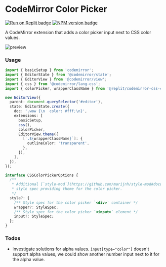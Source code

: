 # CodeMirror Color Picker

<span><a href="https://replit.com/@util/Codemirror-CSS-color-picker" title="Run on Replit badge"><img src="https://replit.com/badge/github/replit/Codemirror-CSS-color-picker" alt="Run on Replit badge" /></a></span>
<span><a href="https://www.npmjs.com/package/@replit/codemirror-css-color-picker" title="NPM version badge"><img src="https://img.shields.io/npm/v/@replit/codemirror-css-color-picker?color=blue" alt="NPM version badge" /></a></span>

A CodeMirror extension that adds a color picker input next to CSS color values.

![preview](https://replit.com/cdn-cgi/image/width=3840,quality=80/https://storage.googleapis.com/replit/images/1632627522442_46320608eaa3f0c58bebd5fe4a10efc2.gif)

### Usage

```ts
import { basicSetup } from 'codemirror';
import { EditorState } from '@codemirror/state';
import { EditorView } from '@codemirror/view';
import { css } from '@codemirror/lang-css';
import { colorPicker, wrapperClassName } from '@replit/codemirror-css-color-picker';

new EditorView({
  parent: document.querySelector('#editor'),
  state: EditorState.create({
    doc: '.wow {\n  color: #fff;\n}',
    extensions: [
      basicSetup,
      css(),
      colorPicker,
      EditorView.theme({
        [`.${wrapperClassName}`]: {
          outlineColor: 'transparent',
        },
      }),
    ],
  }),
});
```

```ts
interface CSSColorPickerOptions {
  /**
   * Additional [`style-mod`](https://github.com/marijnh/style-mod#documentation)
   * style spec providing theme for the color picker.
   */
  style?: {
    /** Style spec for the color picker `<div>` container */
    wrapper?: StyleSpec;
    /** Style spec for the color picker `<input>` element */
    input?: StyleSpec;
  };
}
```

### Todos

- Investigate solutions for alpha values. `input[type="color"]` doesn't support alpha values, we could show another number input next to it for the alpha value.
